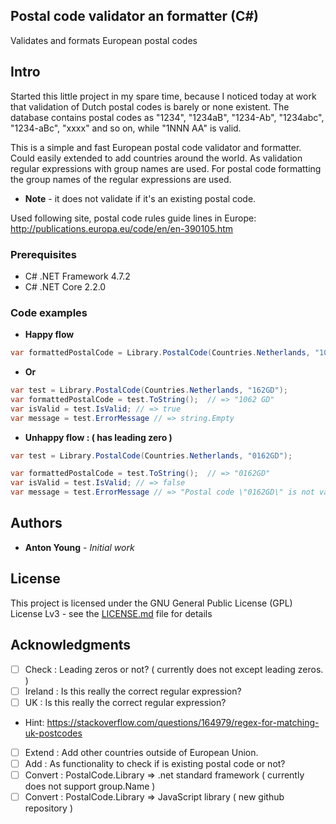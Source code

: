 ## Postal code validator an formatter (C#)

Validates and formats European postal codes

## Intro

Started this little project in my spare time, because I noticed today at work that validation of Dutch postal codes is barely or none existent. The database contains postal codes as "1234", "1234aB", "1234-Ab", "1234abc", "1234-aBc", "xxxx" and so on, while "1NNN AA" is valid.

This is a simple and fast European postal code validator and formatter. Could easily extended to add countries around the world.
As validation regular expressions with group names are used. For postal code formatting the group names of the regular expressions are used.

* **Note** - it does not validate if it's an existing postal code.

Used following site, postal code rules guide lines in Europe: http://publications.europa.eu/code/en/en-390105.htm

### Prerequisites

* C# .NET Framework 4.7.2
* C# .NET Core 2.2.0

### Code examples

* **Happy flow**

```csharp
var formattedPostalCode = Library.PostalCode(Countries.Netherlands, "1062GD").ToString(); // => "1062 GD"
```

* **Or** 

```csharp
var test = Library.PostalCode(Countries.Netherlands, "162GD");
var formattedPostalCode = test.ToString();  // => "1062 GD"
var isValid = test.IsValid; // => true					
var message = test.ErrorMessage // => string.Empty		
```

* **Unhappy flow	: ( has leading zero )**

```csharp
var test = Library.PostalCode(Countries.Netherlands, "0162GD");

var formattedPostalCode = test.ToString();  // => "0162GD"
var isValid = test.IsValid; // => false					
var message = test.ErrorMessage // => "Postal code \"0162GD\" is not valid. Example \"1234 AB\"."		
```

## Authors

* **Anton Young** - *Initial work*

## License

This project is licensed under the GNU General Public License (GPL) License Lv3 - see the [LICENSE.md](LICENSE.md) file for details

## Acknowledgments

- [ ] Check	  : Leading zeros or not? ( currently does not except leading zeros. )
- [ ] Ireland	: Is this really the correct regular expression?
- [ ] UK		  : Is this really the correct regular expression?
* Hint: https://stackoverflow.com/questions/164979/regex-for-matching-uk-postcodes	
- [ ] Extend	: Add other countries outside of European Union.
- [ ] Add		  : As functionality to check if is existing postal code or not?		
- [ ] Convert	: PostalCode.Library => .net standard framework ( currently does not support group.Name )
- [ ] Convert	: PostalCode.Library => JavaScript library ( new github repository )
